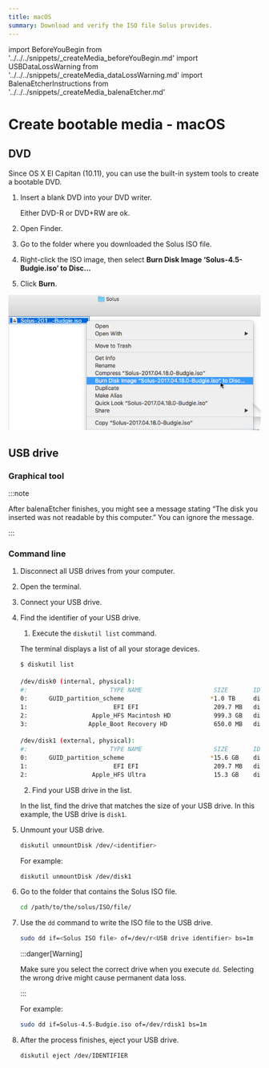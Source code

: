 ```yaml
---
title: macOS
summary: Download and verify the ISO file Solus provides.
---
```


import BeforeYouBegin from '../../../snippets/_createMedia_beforeYouBegin.md'
import USBDataLossWarning from '../../../snippets/_createMedia_dataLossWarning.md'
import BalenaEtcherInstructions from '../../../snippets/_createMedia_balenaEtcher.md'

# Create bootable media - macOS

<BeforeYouBegin />

## DVD

Since OS X El Capitan (10.11), you can use the built-in system tools to create a bootable DVD.

1. Insert a blank DVD into your DVD writer.

   Either DVD-R or DVD+RW are ok.
1. Open Finder.
1. Go to the folder where you downloaded the Solus ISO file.
1. Right-click the ISO image, then select **Burn Disk Image ‘Solus-4.5-Budgie.iso’ to Disc…**
1. Click **Burn**.

![macOS Burn DVD](./mac-burn-dvd.jpg)

## USB drive

### Graphical tool

<USBDataLossWarning />

<BalenaEtcherInstructions os="macOS" />

:::note

After balenaEtcher finishes, you might see a message stating “The disk you inserted was not readable by this computer.” You can ignore the message.

:::

### Command line

<USBDataLossWarning />

1. Disconnect all USB drives from your computer.
1. Open the terminal.
1. Connect your USB drive.
1. Find the identifier of your USB drive.

   1. Execute the `diskutil list` command. 

    The terminal displays a list of all your storage devices.

    ```bash
    $ diskutil list
    
    /dev/disk0 (internal, physical):
    #:                       TYPE NAME                    SIZE       IDENTIFIER
    0:      GUID_partition_scheme                        *1.0 TB     disk0
    1:                        EFI EFI                     209.7 MB   disk0s1
    2:                  Apple_HFS Macintosh HD            999.3 GB   disk0s2
    3:                 Apple_Boot Recovery HD             650.0 MB   disk0s3
    
    /dev/disk1 (external, physical):
    #:                       TYPE NAME                    SIZE       IDENTIFIER
    0:      GUID_partition_scheme                        *15.6 GB    disk1
    1:                        EFI EFI                     209.7 MB   disk1s1
    2:                  Apple_HFS Ultra                   15.3 GB    disk1s2
    ```
   
   2. Find your USB drive in the list. 

    In the list, find the drive that matches the size of your USB drive. In this example, the USB drive is `disk1`.

1. Unmount your USB drive.

    ```bash
    diskutil unmountDisk /dev/<identifier>
    ```

    For example: 

    ```bash
    diskutil unmountDisk /dev/disk1
    ```

1. Go to the folder that contains the Solus ISO file.
    ```bash
    cd /path/to/the/solus/ISO/file/
    ```

1. Use the `dd` command to write the ISO file to the USB drive.
    
    ```bash
    sudo dd if=<Solus ISO file> of=/dev/r<USB drive identifier> bs=1m
    ```
    :::danger[Warning]

    Make sure you select the correct drive when you execute `dd`. Selecting the wrong drive might cause permanent data loss.

    :::

	For example:

    ```bash
    sudo dd if=Solus-4.5-Budgie.iso of=/dev/rdisk1 bs=1m
    ```

1. After the process finishes, eject your USB drive.

    ```bash
    diskutil eject /dev/IDENTIFIER
    ```
